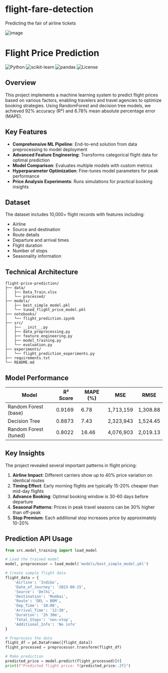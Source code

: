 # flight-fare-detection
Predicting the fair of airline tickets




![image](https://github.com/user-attachments/assets/9780fec3-f609-4933-80da-a1f076e47eb9)
# Flight Price Prediction

![Python](https://img.shields.io/badge/Python-3.8%2B-blue)
![scikit-learn](https://img.shields.io/badge/scikit--learn-1.0%2B-orange)
![pandas](https://img.shields.io/badge/pandas-1.3%2B-green)
![License](https://img.shields.io/badge/License-MIT-yellow)

## Overview

This project implements a machine learning system to predict flight prices based on various factors, enabling travelers and travel agencies to optimize booking strategies. Using RandomForest and decision tree models, we achieved 92% accuracy (R²) and 6.78% mean absolute percentage error (MAPE).

## Key Features

- **Comprehensive ML Pipeline**: End-to-end solution from data preprocessing to model deployment
- **Advanced Feature Engineering**: Transforms categorical flight data for optimal prediction
- **Model Comparison**: Evaluates multiple models with custom metrics
- **Hyperparameter Optimization**: Fine-tunes model parameters for peak performance
- **Price Analysis Experiments**: Runs simulations for practical booking insights

## Dataset

The dataset includes 10,000+ flight records with features including:
- Airline
- Source and destination
- Route details
- Departure and arrival times
- Flight duration
- Number of stops
- Seasonality information

## Technical Architecture

```
flight-price-prediction/
├── data/
│   ├── Data_Train.xlsx
│   └── processed/
├── models/
│   ├── best_simple_model.pkl
│   └── tuned_flight_price_model.pkl
├── notebooks/
│   └── flight_prediction.ipynb
├── src/
│   ├── __init__.py
│   ├── data_preprocessing.py
│   ├── feature_engineering.py
│   ├── model_training.py
│   └── evaluation.py
├── experiments/
│   └── flight_prediction_experiments.py
├── requirements.txt
└── README.md
```

## Model Performance

| Model | R² Score | MAPE (%) | MSE | RMSE |
|-------|----------|----------|-----|------|
| Random Forest (base) | 0.9169 | 6.78 | 1,713,159 | 1,308.88 |
| Decision Tree | 0.8873 | 7.43 | 2,323,943 | 1,524.45 |
| Random Forest (tuned) | 0.8022 | 16.46 | 4,076,903 | 2,019.13 |

## Key Insights

The project revealed several important patterns in flight pricing:

1. **Airline Impact**: Different carriers show up to 40% price variation on identical routes
2. **Timing Effect**: Early morning flights are typically 15-20% cheaper than mid-day flights
3. **Advance Booking**: Optimal booking window is 30-60 days before departure
4. **Seasonal Patterns**: Prices in peak travel seasons can be 30% higher than off-peak
5. **Stop Premium**: Each additional stop increases price by approximately 10-20%



## Prediction API Usage

```python
from src.model_training import load_model

# Load the trained model
model, preprocessor = load_model('models/best_simple_model.pkl')

# Create sample flight data
flight_data = {
    'Airline': 'IndiGo',
    'Date_of_Journey': '2023-08-15',
    'Source': 'Delhi',
    'Destination': 'Mumbai',
    'Route': 'DEL → BOM',
    'Dep_Time': '10:00',
    'Arrival_Time': '12:30',
    'Duration': '2h 30m',
    'Total_Stops': 'non-stop',
    'Additional_Info': 'No info'
}

# Preprocess the data
flight_df = pd.DataFrame([flight_data])
flight_processed = preprocessor.transform(flight_df)

# Make prediction
predicted_price = model.predict(flight_processed)[0]
print(f"Predicted flight price: ₹{predicted_price:.2f}")
```

